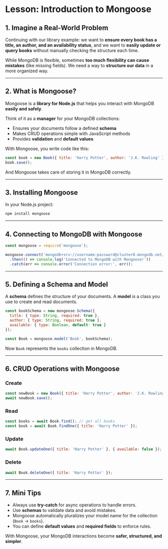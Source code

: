 # Lesson: Introduction to Mongoose

## 1. Imagine a Real-World Problem

Continuing with our library example: we want to **ensure every book has a title, an author, and an availability status**, and we want to **easily update or query books** without manually checking the structure each time.

While MongoDB is flexible, sometimes **too much flexibility can cause mistakes** (like missing fields). We need a way to **structure our data** in a more organized way.

---

## 2. What is Mongoose?

Mongoose is a **library for Node.js** that helps you interact with MongoDB **easily and safely**.

Think of it as a **manager** for your MongoDB collections:

* Ensures your documents follow a defined **schema**
* Makes CRUD operations simple with JavaScript methods
* Provides **validation** and **default values**

With Mongoose, you write code like this:

```javascript
const book = new Book({ title: 'Harry Potter', author: 'J.K. Rowling' });
book.save();
```

And Mongoose takes care of storing it in MongoDB correctly.

---

## 3. Installing Mongoose

In your Node.js project:

```bash
npm install mongoose
```

---

## 4. Connecting to MongoDB with Mongoose

```javascript
const mongoose = require('mongoose');

mongoose.connect('mongodb+srv://username:password@cluster0.mongodb.net/library?retryWrites=true&w=majority')
  .then(() => console.log('Connected to MongoDB with Mongoose!'))
  .catch(err => console.error('Connection error:', err));
```

---

## 5. Defining a Schema and Model

A **schema** defines the structure of your documents. A **model** is a class you use to create and read documents.

```javascript
const bookSchema = new mongoose.Schema({
  title: { type: String, required: true },
  author: { type: String, required: true },
  available: { type: Boolean, default: true }
});

const Book = mongoose.model('Book', bookSchema);
```

Now `Book` represents the `books` collection in MongoDB.

---

## 6. CRUD Operations with Mongoose

### Create

```javascript
const newBook = new Book({ title: 'Harry Potter', author: 'J.K. Rowling' });
await newBook.save();
```

### Read

```javascript
const books = await Book.find(); // get all books
const book = await Book.findOne({ title: 'Harry Potter' });
```

### Update

```javascript
await Book.updateOne({ title: 'Harry Potter' }, { available: false });
```

### Delete

```javascript
await Book.deleteOne({ title: 'Harry Potter' });
```

---

## 7. Mini Tips

* Always use **try-catch** for async operations to handle errors.
* Use **schemas** to validate data and avoid mistakes.
* Mongoose automatically pluralizes your model name for the collection (`Book` → `books`).
* You can define **default values** and **required fields** to enforce rules.

With Mongoose, your MongoDB interactions become **safer, structured, and simpler**.
